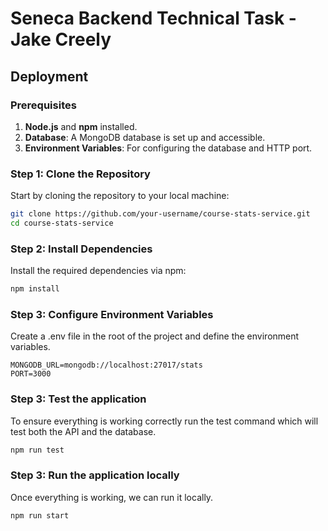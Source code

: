 # Seneca Backend Technical Task - Jake Creely

## Deployment

### Prerequisites

1. **Node.js** and **npm** installed.
2. **Database**: A MongoDB database is set up and accessible.
3. **Environment Variables**: For configuring the database and HTTP port.

### Step 1: Clone the Repository

Start by cloning the repository to your local machine:

```bash
git clone https://github.com/your-username/course-stats-service.git
cd course-stats-service
```

### Step 2: Install Dependencies
Install the required dependencies via npm:

```bash
npm install
```

### Step 3: Configure Environment Variables
Create a .env file in the root of the project and define the environment variables.

```
MONGODB_URL=mongodb://localhost:27017/stats
PORT=3000
```

### Step 3: Test the application
To ensure everything is working correctly run the test command which will test both the API and the database.

```bash
npm run test
```

### Step 3: Run the application locally 
Once everything is working, we can run it locally.

```bash
npm run start
```
